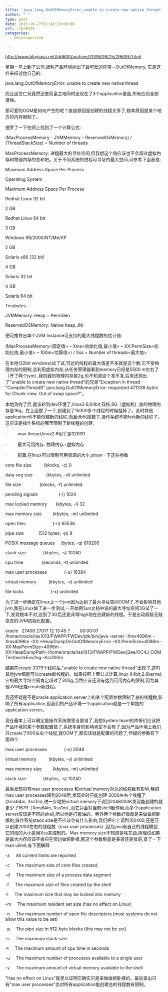 ```yaml
---
title: 'java.lang.OutOfMemoryError,unable to create new native thread'
author: "-"
type: post
date: 2015-10-27T01:42:13+00:00
url: /?p=8434
categories:
  - Uncategorized

---
```

http://www.blogjava.net/ldd600/archive/2009/09/25/296397.html

星期一早上到了公司,据称产品环境抛出了最可爱的异常—OutOfMemory, 它是这样来描述他自己的: 

java.lang.OutOfMemoryError: unable to create new native thread

而且这位仁兄竟然还堂而皇之地同时出现在了3个application里面,所有应用全部遭殃。

那可爱的OOM是如何产生的呢？直接原因是创建的线程太多了,根本原因是某个地方的内存限制了。

搜罗了一下在网上找到了一个计算公式: 

(MaxProcessMemory - JVMMemory – ReservedOsMemory) / (ThreadStackSize) = Number of threads

MaxProcessMemory: 进程最大的寻址空间,但我想这个值应该也不会超过虚拟内存和物理内存的总和吧。关于不同系统的进程可寻址的最大空间,可参考下面表格: 

Maximum Address Space Per Process
  
Operating System
  
Maximum Address Space Per Process
  
Redhat Linux 32 bit
  
2 GB
  
Redhat Linux 64 bit
  
3 GB
  
Windows 98/2000/NT/Me/XP
  
2 GB
  
Solaris x86 (32 bit)
  
4 GB
  
Solaris 32 bit
  
4 GB
  
Solaris 64 bit
  
Terabytes
  
JVMMemory: Heap + PermGen

ReservedOSMemory: Native heap,JNI

便可推导出单个JVM Instance可支持的最大线程数的估计值: 

(MaxProcessMemory<固定值> – Xms<初始化值,最小值> – XX:PermSize<初始化值,最小值> – 100m<估算值>) / Xss = Number of threads<最大值>

在本地(32bit windows)试了试,可达的线程的最大值差不多就是这个数,它不受物理内存的限制,会利用虚拟内存,从任务管理器看到memory已经是5500 m左右了（开了两个jvm) ,我机器的物理内存是2g,也不知道这个准不准,后来还抛出了"unable to create new native thread"的兄弟"Exception in thread "CompilerThread0" java.lang.OutOfMemoryError: requested 471336 bytes for Chunk::new. Out of swap space?"。

本地测完了后,就该轮到dev环境了,linux2.6,64bit,双核,8G（虚拟机) ,总的物理内存是16g。在上面整了一下,创建到了15000多个线程的时候挂掉了。此时其他application也不能创建新的线程,而且db也报错了,操作系统不能fork新的线程了。这应该是操作系统的哪里限制了新线程的创建,

·         max thread,linux2.6似乎是32000

·         最大可用内存: 物理内存+虚拟内存

·         配置,在linux可以限制可用资源的大小,show一下这些参数

core file size          (blocks, -c) 0

data seg size           (kbytes, -d) unlimited

file size               (blocks, -f) unlimited

pending signals                 (-i) 1024

max locked memory       (kbytes, -l) 32

max memory size         (kbytes, -m) unlimited

open files                      (-n) 65536

pipe size            (512 bytes, -p) 8

POSIX message queues     (bytes, -q) 819200

stack size              (kbytes, -s) 10240

cpu time               (seconds, -t) unlimited

max user processes              (-u) 16384

virtual memory          (kbytes, -v) unlimited

file locks                      (-x) unlimited
  
为了进一步确定在linux上一个jvm因为达到了最大寻址空间OOM了,不会影响其他jvm,我在Linux做了进一步测试,一开始用Sun文档中说的最大寻址空间3G试了一下,发现根本不对,达到了3G后还是非常high地在创建新的线程。于是出动超级无敌变态的JVM初始化配置。

oracle   27408 27017 12 13:45 ?        00:00:07 /home/oracle/ias1013/FWAPP/FWDev/jdk/bin/java -server -Xmx4096m -Xms4096m -XX:+HeapDumpOnOutOfMemoryError -XX:PermSize=4096m -XX:MaxPermSize=4096m -XX:HeapDumpPath=/home/oracle/ias1013/FWAPP/FWDev/j2ee/OC4J_OOMTest/workEnv/log -Xss100m
  
结果在create 3379个线程后,"unable to create new native thread"出现了,这时其他jvm都是可以create新线程的。如果按照上面公式计算,linux 64bit,2.6kernel,它的最大寻址空间肯定超过了300g,当然应该还没有达到可用内存的限制,因为其他JVM还能create新线程。

我还怀疑是不是oracle application server上的某个配置参数限制了总的线程数,影响了所有application,但我们的产品环境一个application就是一个单独的application server。

现在基本上可以确定是操作系统哪里设置错了,我想System team的帅哥们应该把产品环境的某个参数配置错了,系统本身的影响肯定不会有了,因为产品环境上我们只create了800左右个线程,就OOM了,那应该就是配置的问题了,怀疑的参数有下面四个

max user processes              (-u) 2048

virtual memory          (kbytes, -v) unlimited

max memory size         (kbytes, -m) unlimited

stack size              (kbytes, -s) 10240

最后发现只有max user processes 和virtual memory对总的线程数有影响,我把max user processes降到2048后,发现此时只能创建 2000左右个线程了(Xms64m, Xss1m),进一步地把virtual memory下调到2048000K发现能创建的就更少了1679（Xms64m, Xss1m) ,而它只会对当前shell起作用,而多个application server应该是不同的shell,所以他是打酱油的。另外两个参数好像就是来做做俯卧撑的,操作系统stack size是不应该会有什么影响,我们把它上调到102400,还是可以创建2000左右的线程数（max user processes) ,因为java有自己的线程模型,它的栈的大小是用Xss来控制的。Max memory size不知道是啥东西,照理说如果是最大内存应该不会只在旁边做俯卧撑,那这个参数到底是春哥还是曾哥,查了一下man ulimit,有下面解释

-a     All current limits are reported

-c     The maximum size of core files created

-d     The maximum size of a process data segment

-f     The maximum size of files created by the shell

-l     The maximum size that may be locked into memory

-m     The maximum resident set size (has no effect on Linux)

-n     The maximum number of open file descriptors (most systems do not allow this value to be set)

-p     The pipe size in 512-byte blocks (this may not be set)

-s     The maximum stack size

-t     The maximum amount of cpu time in seconds

-u     The maximum number of processes available to a single user

-v     The maximum amount of virtual memory available to the shell

"Has no effect on Linux"就足以证明它确实只是来做做俯卧撑的。最后查出只有"max user processes"会对所有application能创建总的线程数有限制。